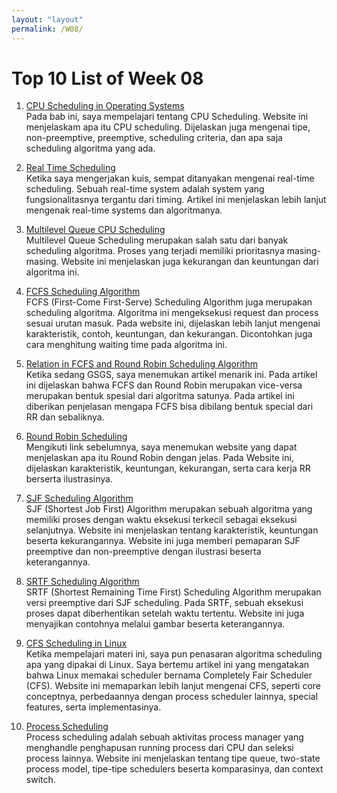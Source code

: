 ```yaml
---
layout: "layout"
permalink: /W08/
---
```


# Top 10 List of Week 08

1. [CPU Scheduling in Operating Systems](https://www.studytonight.com/operating-system/cpu-scheduling)<br>
Pada bab ini, saya mempelajari tentang CPU Scheduling. Website ini menjelaskam apa itu CPU scheduling. Dijelaskan juga mengenai tipe, non-preemptive, preemptive, scheduling criteria, dan apa saja scheduling algoritma yang ada.

2. [Real Time Scheduling](http://web.cs.ucla.edu/classes/spring16/cs111/supp/realtime.html)<br>
Ketika saya mengerjakan kuis, sempat ditanyakan mengenai real-time scheduling. Sebuah real-time system adalah system yang fungsionalitasnya tergantu dari timing. Artikel ini menjelaskan lebih lanjut mengenak real-time systems dan algoritmanya.

3. [Multilevel Queue CPU Scheduling](https://www.geeksforgeeks.org/multilevel-queue-mlq-cpu-scheduling/)<br>
Multilevel Queue Scheduling merupakan salah satu dari banyak scheduling algoritma. Proses yang terjadi memiliki prioritasnya masing-masing. Website ini menjelaskan juga kekurangan dan keuntungan dari algoritma ini.

4. [FCFS Scheduling Algorithm](https://www.guru99.com/fcfs-scheduling.html)<br>
FCFS (First-Come First-Serve) Scheduling Algorithm juga merupakan scheduling algoritma. Algoritma ini mengeksekusi request dan process sesuai urutan masuk. Pada website ini, dijelaskan lebih lanjut mengenai karakteristik, contoh, keuntungan, dan kekurangan. Dicontohkan juga cara menghitung waiting time pada algoritma ini.

5. [Relation in FCFS and Round Robin Scheduling Algorithm](https://www.geeksforgeeks.org/relation-in-fcfs-and-round-robin-scheduling-algorithm/)<br>
Ketika sedang GSGS, saya menemukan artikel menarik ini. Pada artikel ini dijelaskan bahwa FCFS dan Round Robin merupakan vice-versa merupakan bentuk spesial dari algoritma satunya. Pada artikel ini diberikan penjelasan mengapa FCFS bisa dibilang bentuk special dari RR dan sebaliknya.

6. [Round Robin Scheduling](https://www.guru99.com/round-robin-scheduling-example.html)<br>
Mengikuti link sebelumnya, saya menemukan website yang dapat menjelaskan apa itu Round Robin dengan jelas. Pada Website ini, dijelaskan karakteristik, keuntungan, kekurangan, serta cara kerja RR berserta ilustrasinya.

7. [SJF Scheduling Algorithm](https://www.guru99.com/shortest-job-first-sjf-scheduling.html)<br>
SJF (Shortest Job First) Algorithm merupakan sebuah algoritma yang memiliki proses dengan waktu eksekusi terkecil sebagai eksekusi selanjutnya. Website ini menjelaskan tentang karakteristik, keuntungan beserta kekurangannya. Website ini juga memberi pemaparan SJF preemptive dan non-preemptive dengan ilustrasi beserta keterangannya.

8. [SRTF Scheduling Algorithm](https://www.javatpoint.com/os-srtf-scheduling-algorithm)<br>
SRTF (Shortest Remaining Time First) Scheduling Algorithm merupakan versi preemptive dari SJF scheduling. Pada SRTF, sebuah eksekusi proses dapat diberhentikan setelah waktu tertentu. Website ini juga menyajikan contohnya melalui gambar beserta keterangannya.

9. [CFS Scheduling in Linux](https://opensource.com/article/19/2/fair-scheduling-linux)<br>
Ketika mempelajari materi ini, saya pun penasaran algoritma scheduling apa yang dipakai di Linux. Saya bertemu artikel ini yang mengatakan bahwa Linux memakai scheduler bernama Completely Fair Scheduler (CFS). Website ini memaparkan lebih lanjut mengenai CFS, seperti core conceptnya, perbedaannya dengan process scheduler lainnya, special features, serta implementasinya.

10. [Process Scheduling](https://www.tutorialspoint.com/operating_system/os_process_scheduling.htm)<br>
Process scheduling adalah sebuah aktivitas process manager yang menghandle penghapusan running process dari CPU dan seleksi process lainnya. Website ini menjelaskan tentang tipe queue, two-state process model, tipe-tipe schedulers beserta komparasinya, dan context switch.

